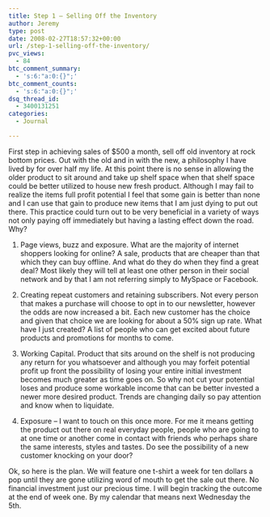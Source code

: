 ```yaml
---
title: Step 1 – Selling Off the Inventory
author: Jeremy
type: post
date: 2008-02-27T18:57:32+00:00
url: /step-1-selling-off-the-inventory/
pvc_views:
  - 84
btc_comment_summary:
  - 's:6:"a:0:{}";'
btc_comment_counts:
  - 's:6:"a:0:{}";'
dsq_thread_id:
  - 3400131251
categories:
  - Journal

---
```

First step in achieving sales of $500 a month, sell off old inventory at rock bottom prices. Out with the old and in with the new, a philosophy I have lived by for over half my life. At this point there is no sense in allowing the older product to sit around and take up shelf space when that shelf space could be better utilized to house new fresh product. Although I may fail to realize the items full profit potential I feel that some gain is better than none and I can use that gain to produce new items that I am just dying to put out there. This practice could turn out to be very beneficial in a variety of ways not only paying off immediately but having a lasting effect down the road. Why?

1. Page views, buzz and exposure. What are the majority of internet shoppers looking for online? A sale, products that are cheaper than that which they can buy offline. And what do they do when they find a great deal? Most likely they will tell at least one other person in their social network and by that I am not referring simply to MySpace or Facebook.

2. Creating repeat customers and retaining subscribers. Not every person that makes a purchase will choose to opt in to our newsletter, however the odds are now increased a bit. Each new customer has the choice and given that choice we are looking for about a 50% sign up rate. What have I just created? A list of people who can get excited about future products and promotions for months to come.

3. Working Capital. Product that sits around on the shelf is not producing any return for you whatsoever and although you may forfeit potential profit up front the possibility of losing your entire initial investment becomes much greater as time goes on. So why not cut your potential loses and produce some workable income that can be better invested a newer more desired product. Trends are changing daily so pay attention and know when to liquidate.

4. Exposure &#8211; I want to touch on this once more. For me it means getting the product out there on real everyday people, people who are going to at one time or another come in contact with friends who perhaps share the same interests, styles and tastes. Do see the possibility of a new customer knocking on your door?

Ok, so here is the plan. We will feature one t-shirt a week for ten dollars a pop until they are gone utilizing word of mouth to get the sale out there. No financial investment just our precious time. I will begin tracking the outcome at the end of week one. By my calendar that means next Wednesday the 5th.